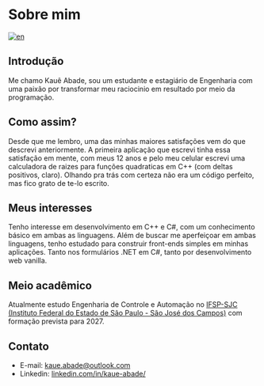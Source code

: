# Sobre mim
[![en](https://img.shields.io/badge/change_lang-en-red.svg)][en]

[en]: https://github.com/KaueAbade/KaueAbade/blob/main/README.en.md

## Introdução
Me chamo Kauê Abade, sou um estudante e estagiário de Engenharia com uma paixão por transformar meu raciocinio em resultado por meio da programação.


## Como assim?
Desde que me lembro, uma das minhas maiores satisfações vem do que descrevi anteriormente. 
 A primeira aplicação que escrevi tinha essa satisfação em mente, com meus 12 anos e pelo meu celular escrevi uma calculadora de raizes para funções quadraticas em C++ (com deltas positivos, claro). 
 Olhando pra trás com certeza não era um código perfeito, mas fico grato de te-lo escrito.


## Meus interesses
Tenho interesse em desenvolvimento em C++ e C#, com um conhecimento básico em ambas as linguagens. 
 Além de buscar me aperfeiçoar em ambas linguagens, tenho estudado para construir front-ends simples em minhas aplicações.
 Tanto nos formulários .NET em C#, tanto por desenvolvimento web vanilla.


## Meio acadêmico
Atualmente estudo Engenharia de Controle e Automação no [IFSP-SJC (Instituto Federal do Estado de São Paulo - São José dos Campos)](https://sjc.ifsp.edu.br) com formação prevista para 2027.


## Contato

- E-mail: [kaue.abade@outlook.com](mailto:kaue.abade@outlook.com)
- Linkedin: [linkedin.com/in/kaue-abade/](https://www.linkedin.com/in/kaue-abade/)

